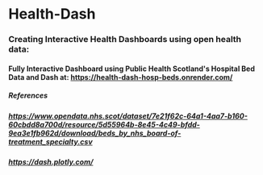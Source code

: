 # Health-Dash

### Creating Interactive Health Dashboards using open health data:

#### Fully Interactive Dashboard using Public Health Scotland's Hospital Bed Data and Dash at: https://health-dash-hosp-beds.onrender.com/
##### References
##### https://www.opendata.nhs.scot/dataset/7e21f62c-64a1-4aa7-b160-60cbdd8a700d/resource/5d55964b-8e45-4c49-bfdd-9ea3e1fb962d/download/beds_by_nhs_board-of-treatment_specialty.csv
##### https://dash.plotly.com/
